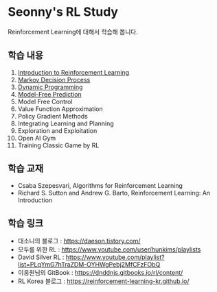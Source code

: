 # Seonny's RL Study
Reinforcement Learning에 대해서 학습해 봅니다.

## 학습 내용
1. [Introduction to Reinforcement Learning](./Week_1)
2. [Markov Decision Process](./Week_2)
3. [Dynamic Programming](./Week_3)
4. [Model-Free Prediction](./Week_4)
5. Model Free Control
6. Value Function Approximation
7. Policy Gradient Methods
8. Integrating Learning and Planning
9. Exploration and Exploitation
10. Open AI Gym
11. Training Classic Game by RL

## 학습 교재
* Csaba Szepesvari, Algorithms for Reinforcement Learning
* Richard S. Sutton and Andrew G. Barto, Reinforcement Learning: An Introduction

## 학습 링크
* 대소니의 블로그 : https://daeson.tistory.com/
* 모두를 위한 RL : https://www.youtube.com/user/hunkims/playlists
* David Silver RL : https://www.youtube.com/playlist?list=PLqYmG7hTraZDM-OYHWgPebj2MfCFzFObQ
* 이웅원님의 GitBook : https://dnddnjs.gitbooks.io/rl/content/
* RL Korea 블로그 : https://reinforcement-learning-kr.github.io/
